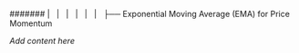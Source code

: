 ####### |   |   |   |   |   |   ├── Exponential Moving Average (EMA) for Price Momentum

*Add content here*